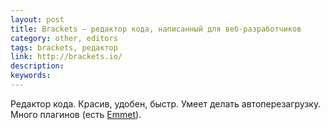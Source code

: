 ```yaml
---
layout: post
title: Brackets — редактор кода, написанный для веб-разработчиков
category: other, editors
tags: brackets, редактор
link: http://brackets.io/
description:
keywords:
---
```


<p>Редактор кода. Красив, удобен, быстр. Умеет делать автоперезагрузку. Много плагинов (есть <a href="/search/id38">Emmet</a>).</p>
